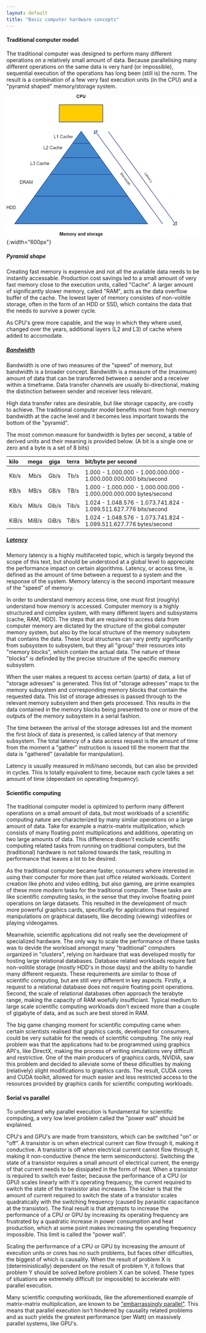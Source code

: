 ```yaml
---
layout: default
title: "Basic computer hardware concepts"
--- 
```


#### Traditional computer model

The traditional computer was designed to perform many different operations on a relatively small amount of data. Because parallelising many different operations on the same data is very hard (or impossible), sequential execution of the operations has long been (still is) the norm. The result is a combination of a few very fast execution units (in the CPU) and a "pyramid shaped" memory/storage system. 

![Piramid](../image/Traditional-computer.png){:width="600px"}

##### Pyramid shape

Creating fast memory is expensive and not all the available data needs to be instantly accessable. Production cost savings led to a small amount of very fast memory close to the execution units, called "Cache". A larger amount of significantly slower memory, called "RAM", acts as the data overflow buffer of the cache. The lowest layer of memory consistes of non-volitile storage, often in the form of an HDD or SSD, which contains the data that the needs to survive a power cycle.

As CPU's grew more capable, and the way in which they where used, changed over the years, additional layers (L2 and L3) of cache where added to accomodate.

##### [Bandwidth](https://en.wikipedia.org/wiki/Bandwidth_%28computing%29)

Bandwidth is one of two measures of the "speed" of memory, but bandwidth is a broader concept. Bandwidth is a measure of the (maximum) amount of data that can be transferred between a sender and a receiver within a timeframe. Data transfer channels are usually bi-directional, making the distinction between sender and receiver less relevant.

High data transfer rates are desirable, but like storage capacity, are costly to achieve. The traditional computer model benefits most from high memory bandwidth at the cache level and it becomes less important towards the bottom of the "pyramid".

The most common measure for bandwidth is bytes per second, a table of derived units and their meaning is provided below. (A bit is a single one or zero and a byte is a set of 8 bits)

| kilo  | mega  | giga  | terra | bit/byte per second                                                |
|:------|:-----:|:-----:|:-----:|:-------------------------------------------------------------------|
|       |       |       |       |                                                                    |
| Kb/s  | Mb/s  | Gb/s  | Tb/s  | 1.000 - 1.000.000 - 1.000.000.000 - 1.000.000.000.000 bits/second  |
| KB/s  | MB/s  | GB/s  | TB/s  | 1.000 - 1.000.000 - 1.000.000.000 - 1.000.000.000.000 bytes/second |
| Kib/s | Mib/s | Gib/s | Tib/s | 1.024 - 1.048.576 - 1.073.741.824 - 1.099.511.627.776 bits/second  |
| KiB/s | MiB/s | GiB/s | TiB/s | 1.024 - 1.048.576 - 1.073.741.824 - 1.099.511.627.776 bytes/second |

##### [Latency](https://en.wikipedia.org/wiki/Latency_%28engineering%29)

Memory latency is a highly multifaceted topic, which is largely beyond the scope of this text, but should be understood at a global level to appreciate the performance impact on certain algorithms. Latency, or access time, is defined as the amount of time between a request to a system and the response of the system. Memory latency is the second important measure of the "speed" of memory.

In order to understand memory access time, one must first (roughly) understand how memory is accessed. Computer memory is a highly structured and complex system, with many different layers and subsystems (cache, RAM, HDD). The steps that are required to access data from computer memory are dictated by the structure of the global computer memory system, but also by the local structure of the memory subsytem that contains the data. These local structures can vary pretty significantly from subsystem to subsystem, but they all "group" their resources into "memory blocks", which contain the actual data. The nature of these "blocks" is definded by the precise structure of the specific memory subsystem.

When the user makes a request to access certain (parts) of data, a list of "storage adresses" is generated. This list of "storage adresses" maps to the memory subsystem and corresponding memory blocks that contain the requested data. This list of storage adresses is passed through to the relevant memory subsystem and then gets processed. This results in the data contained in the memory blocks being presented to one or more of the outputs of the memory subsystem in a serial fashion.

The time between the arrival of the storage adresses list and the moment the first block of data is presented, is called latency of that memory subsystem. The total latency of a data access request is the amount of time from the moment a "gather" instruction is issued till the moment that the data is "gathered" (available for manipulation). 

Latency is usually measured in mili/nano seconds, but can also be provided in cycles. This is totally equivalent to time, because each cycle takes a set amount of time (dependant on operating frequency).

#### Scientific computing

The traditional computer model is optimized to perform many different operations on a small amount of data, but most workloads of a scientific computing nature are characterized by many similar operations on a large amount of data. Take for example a matrix-matrix multiplication, which consists of many floating point multiplications and additions, operating on two large amounts of data. This difference doesn't exclude scientific computing related tasks from running on traditional computers, but the (traditional) hardware is not tailored towards the task, resulting in performance that leaves a lot to be desired.

As the traditional computer became faster, consumers where interested in using their computer for more than just office related workloads. Content creation like photo and video editing, but also gaming, are prime examples of these more modern tasks for the traditional computer. These tasks are like scientific computing tasks, in the sense that they involve floating point operations on large datasets. This resulted in the development of much more powerful graphics cards, specifically for applications that required manipulations on graphical datasets, like decoding (viewing) videofiles or playing videogames.

Meanwhile, scientific applications did not really see the development of specialized hardware. The only way to scale the performance of these tasks was to devide the workload amongst many "traditional" computers organized in "clusters", relying on hardware that was developed mostly for hosting large relational databases. Database related workloads require fast non-volitile storage (mostly HDD's in those days) and the ability to handle many different requests. These requirements are similar to those of scientific computing, but are still very different in key aspects. Firstly, a request to a relational database does not require floating point operations. Second, the scale of relational databases often approach the terabyte range, making the capacity of RAM woefully insufficiant. Typical medium to large scale scientific computing workloads don't exceed more than a couple of gigabyte of data, and as such are best stored in RAM.

The big game changing moment for scientific computing came when certain scientists realised that graphics cards, developed for consumers, could be very suitable for the needs of scientific computing. The only real problem was that the applications had to be programmed using graphics API's, like DirectX, making the process of writing simulations very difficult and restrictive. One of the main producers of graphics cards, NVIDIA, saw this problem and decided to alleviate some of these dificulties by making (relatively) slight modifications to graphics cards. The result, CUDA cores and CUDA toolkit, allowed for much easier and less restricted access to the resources provided by graphics cards for scientific computing workloads.

#### Serial vs parallel

To understand why parallel execution is fundamental for scientific computing, a very low level problem called the "power wall" should be explained.

CPU's and GPU's are made from transistors, which can be switched "on" or "off". A transistor is on when electrical current can flow through it, making it conductive. A transistor is off when electrical current cannot flow through it, making it non-conductive (hence the term semiconductors). Switching the state of a transistor requires a small amount of electrical current, the energy of that current needs to be dissipated in the form of heat. When a transistor is required to switch ever faster, because the performance of a CPU (or GPU) scales linearly with it's operating frequency, the current required to switch the state of the transistor also increases. The kicker is that the amount of current required to switch the state of a transistor scales quadratically with the switching frequency (caused by parasitic capacitance at the transistor). The final result is that attempts to increase the performance of a CPU or GPU by increasing its operating frequency are frustrated by a quadratic increase in power consumption and heat production, which at some point makes increasing the operating frequency impossible. This limit is called the "power wall".

Scaling the performance of a CPU or GPU by increasing the amount of execution units or cores has no such problems, but faces other dificulties, the biggest of which is causality. When the result of problem X is (deterministically) dependent on the result of problem Y, it follows that problem Y should be solved before problem X can be solved. These types of situations are extremely difficult (or impossible) to accelerate with parallel execution.

Many scientific computing workloads, like the aforementioned example of matrix-matrix multiplication, are known to be ["embarrassingly parallel"](https://en.wikipedia.org/wiki/Embarrassingly_parallel). This means that parallel execution isn't hindered by causality related problems and as such yields the greatest performance (per Watt) on massively parallel systems, like GPU's.